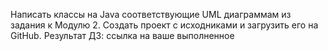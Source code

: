 Написать классы на Java соответствующие UML диаграммам из задания к Модулю 2. 
Создать проект с исходниками и загрузить его на GitHub.
Результат ДЗ: ссылка на ваше выполненное